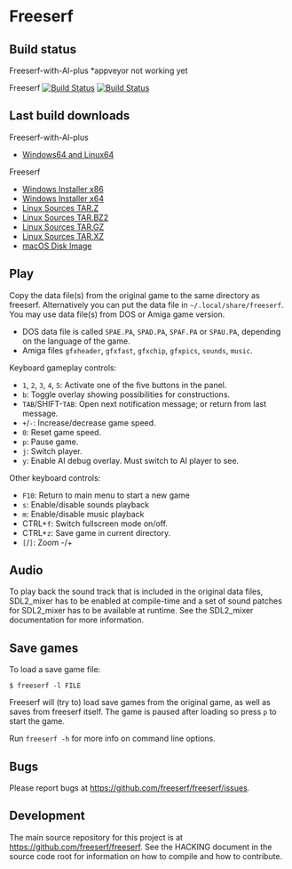 Freeserf
========

Build status
------------
Freeserf-with-AI-plus
*appveyor not working yet
  
Freeserf
[![Build Status](https://travis-ci.org/freeserf/freeserf.svg?branch=master)](https://travis-ci.org/freeserf/freeserf)
[![Build Status](https://ci.appveyor.com/api/projects/status/github/freeserf/freeserf?branch=master&svg=true)](https://ci.appveyor.com/project/jonls/freeserf)

Last build downloads
--------------------
Freeserf-with-AI-plus
* [Windows64 and Linux64](https://github.com/tlongstretch/freeserf-with-AI-plus-binaries)

Freeserf
* [Windows Installer x86](https://ci.appveyor.com/api/projects/jonls/freeserf/artifacts/FreeSerf-x86-Release.exe?branch=master&pr=false&job=Configuration%3A%20Release%3B%20Platform%3A%20x86)
* [Windows Installer x64](https://ci.appveyor.com/api/projects/jonls/freeserf/artifacts/FreeSerf-x64-Release.exe?branch=master&pr=false&job=Configuration%3A%20Release%3B%20Platform%3A%20x64)
* [Linux Sources TAR.Z](https://s3.amazonaws.com/freeserf/freeserf/freeserf/master/FreeSerf.tar.Z)
* [Linux Sources TAR.BZ2](https://s3.amazonaws.com/freeserf/freeserf/freeserf/master/FreeSerf.tar.bz2)
* [Linux Sources TAR.GZ](https://s3.amazonaws.com/freeserf/freeserf/freeserf/master/FreeSerf.tar.gz)
* [Linux Sources TAR.XZ](https://s3.amazonaws.com/freeserf/freeserf/freeserf/master/FreeSerf.tar.xz)
* [macOS Disk Image](https://s3.amazonaws.com/freeserf/freeserf/freeserf/master/FreeSerf.dmg)

Play
------
Copy the data file(s) from the original game to the same directory as freeserf. Alternatively you can put the data file in `~/.local/share/freeserf`. You may use data file(s) from DOS or Amiga game version.

* DOS data file is called `SPAE.PA`, `SPAD.PA`, `SPAF.PA` or `SPAU.PA`, depending on the language of the game.
* Amiga files `gfxheader`, `gfxfast`, `gfxchip`, `gfxpics`, `sounds`, `music`.

Keyboard gameplay controls:

* `1`, `2`, `3`, `4`, `5`: Activate one of the five buttons in the panel.
* `b`: Toggle overlay showing possibilities for constructions.
* `TAB`/SHIFT-`TAB`: Open next notification message; or return from last message.
* `+`/`-`: Increase/decrease game speed.
* `0`: Reset game speed.
* `p`: Pause game.
* `j`: Switch player.
* `y`: Enable AI debug overlay.  Must switch to AI player to see.

Other keyboard controls:

* `F10`: Return to main menu to start a new game
* `s`: Enable/disable sounds playback
* `m`: Enable/disable music playback
* CTRL+`f`: Switch fullscreen mode on/off.
* CTRL+`z`: Save game in current directory.
* `[`/`]`: Zoom -/+


Audio
-----

To play back the sound track that is included in the original data files,
SDL2_mixer has to be enabled at compile-time and a set of sound patches
for SDL2_mixer has to be available at runtime. See the SDL2_mixer
documentation for more information.


Save games
----------
To load a save game file:

`$ freeserf -l FILE`

Freeserf will (try to) load save games from the original game, as well as saves from freeserf itself.
The game is paused after loading so press `p` to start the game.

Run `freeserf -h` for more info on command line options.


Bugs
----
Please report bugs at <https://github.com/freeserf/freeserf/issues>.


Development
-----------
The main source repository for this project is at <https://github.com/freeserf/freeserf>. See the HACKING document in the source code root for information on how to compile and how to contribute.
